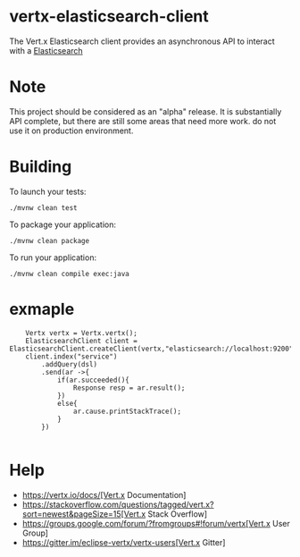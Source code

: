 # vertx-elasticsearch-client

The Vert.x Elasticsearch client provides an asynchronous API to interact with a [Elasticsearch](https://www.elastic.co/)

# Note 

This project should be considered as an "alpha" release. It is substantially API complete, but there are still some areas that need more work. do not use it on production environment.

# Building

To launch your tests:
```
./mvnw clean test
```

To package your application:
```
./mvnw clean package
```

To run your application:
```
./mvnw clean compile exec:java
```


# exmaple

```
    Vertx vertx = Vertx.vertx();
    ElasticsearchClient client = ElasticsearchClient.createClient(vertx,"elasticsearch://localhost:9200");
    client.index("service")
        .addQuery(dsl)
        .send(ar ->{
            if(ar.succeeded(){
                Response resp = ar.result();
            })
            else{
                ar.cause.printStackTrace();
            }
        })


```
# Help

* https://vertx.io/docs/[Vert.x Documentation]
* https://stackoverflow.com/questions/tagged/vert.x?sort=newest&pageSize=15[Vert.x Stack Overflow]
* https://groups.google.com/forum/?fromgroups#!forum/vertx[Vert.x User Group]
* https://gitter.im/eclipse-vertx/vertx-users[Vert.x Gitter]

